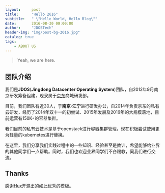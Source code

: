 ```yaml
---
layout:     post
title:      "Hello 2016"
subtitle:   " \"Hello World, Hello Blog\""
date:       2016-08-30 00:00:00
author:     "JDOSTech"
header-img: "img/post-bg-2016.jpg"
catalog: true
tags:
    - ABOUT US
---
```


> Yeah, we are here.


## 团队介绍

我们是**JDOS**(**Jingdong Datacenter Operating System**)团队，自2012年9月南京研发筹备组建，现隶属于[京东](http://www.jd.com)商城研发部。

目前，我们团队有近30人，于**南京·江宁**进行研发办公，自2014年负责京东的私有云研发，经历了2014年双十一的初尝试、2015年发展及2016年的大规模落地，目前运营有150K+的容器集群。

我们目前的私有云技术是基于openstack进行容器集群管理，现在积极尝试使用更为轻量的kubernetes进行替换。

在这里，我们分享我们实践过程中的一些知识、经验甚至是教训，希望能够给业界的其他同学们一点帮助。同时，我们也欢迎业界同学们不吝赐教，同我们进行交流。

## Thanks

感谢[Hux](https://github.com/Huxpro)开源出的如此优秀的模板。
